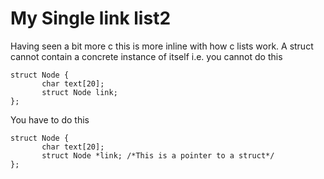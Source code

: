 # My Single link list2

Having seen a bit more c this is more inline with how c lists work.
A struct cannot contain a concrete instance of itself i.e. you cannot do this
```
struct Node {
       char text[20];
       struct Node link;
};
```

You have to do this 
```
struct Node {
       char text[20];
       struct Node *link; /*This is a pointer to a struct*/
};
```
